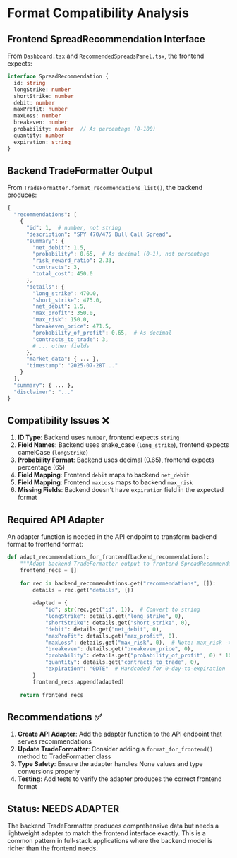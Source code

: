 # Format Compatibility Analysis

## Frontend SpreadRecommendation Interface

From `Dashboard.tsx` and `RecommendedSpreadsPanel.tsx`, the frontend expects:

```typescript
interface SpreadRecommendation {
  id: string
  longStrike: number
  shortStrike: number
  debit: number
  maxProfit: number
  maxLoss: number
  breakeven: number
  probability: number  // As percentage (0-100)
  quantity: number
  expiration: string
}
```

## Backend TradeFormatter Output

From `TradeFormatter.format_recommendations_list()`, the backend produces:

```python
{
  "recommendations": [
    {
      "id": 1,  # number, not string
      "description": "SPY 470/475 Bull Call Spread",
      "summary": {
        "net_debit": 1.5,
        "probability": 0.65,  # As decimal (0-1), not percentage
        "risk_reward_ratio": 2.33,
        "contracts": 3,
        "total_cost": 450.0
      },
      "details": {
        "long_strike": 470.0,
        "short_strike": 475.0,
        "net_debit": 1.5,
        "max_profit": 350.0,
        "max_risk": 150.0,
        "breakeven_price": 471.5,
        "probability_of_profit": 0.65,  # As decimal
        "contracts_to_trade": 3,
        # ... other fields
      },
      "market_data": { ... },
      "timestamp": "2025-07-28T..."
    }
  ],
  "summary": { ... },
  "disclaimer": "..."
}
```

## Compatibility Issues ❌

1. **ID Type**: Backend uses `number`, frontend expects `string`
2. **Field Names**: Backend uses snake_case (`long_strike`), frontend expects camelCase (`longStrike`)
3. **Probability Format**: Backend uses decimal (0.65), frontend expects percentage (65)
4. **Field Mapping**: Frontend `debit` maps to backend `net_debit`
5. **Field Mapping**: Frontend `maxLoss` maps to backend `max_risk` 
6. **Missing Fields**: Backend doesn't have `expiration` field in the expected format

## Required API Adapter

An adapter function is needed in the API endpoint to transform backend format to frontend format:

```python
def adapt_recommendations_for_frontend(backend_recommendations):
    """Adapt backend TradeFormatter output to frontend SpreadRecommendation interface."""
    frontend_recs = []
    
    for rec in backend_recommendations.get("recommendations", []):
        details = rec.get("details", {})
        
        adapted = {
            "id": str(rec.get("id", 1)),  # Convert to string
            "longStrike": details.get("long_strike", 0),
            "shortStrike": details.get("short_strike", 0), 
            "debit": details.get("net_debit", 0),
            "maxProfit": details.get("max_profit", 0),
            "maxLoss": details.get("max_risk", 0),  # Note: max_risk -> maxLoss
            "breakeven": details.get("breakeven_price", 0),
            "probability": details.get("probability_of_profit", 0) * 100,  # Convert to percentage
            "quantity": details.get("contracts_to_trade", 0),
            "expiration": "0DTE"  # Hardcoded for 0-day-to-expiration
        }
        frontend_recs.append(adapted)
    
    return frontend_recs
```

## Recommendations ✅

1. **Create API Adapter**: Add the adapter function to the API endpoint that serves recommendations
2. **Update TradeFormatter**: Consider adding a `format_for_frontend()` method to TradeFormatter class
3. **Type Safety**: Ensure the adapter handles None values and type conversions properly
4. **Testing**: Add tests to verify the adapter produces the correct frontend format

## Status: NEEDS ADAPTER

The backend TradeFormatter produces comprehensive data but needs a lightweight adapter to match the frontend interface exactly. This is a common pattern in full-stack applications where the backend model is richer than the frontend needs.